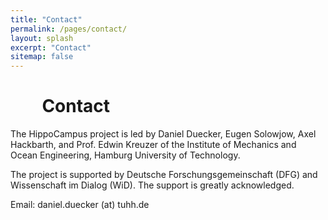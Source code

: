 ```yaml
---
title: "Contact"
permalink: /pages/contact/
layout: splash
excerpt: "Contact"
sitemap: false
---
```


<div style="margin-left:10%; margin-right:10%; text-align: justify">
<h1>Contact</h1>
</div>

The HippoCampus project is led by Daniel Duecker, Eugen Solowjow, Axel Hackbarth, and Prof. Edwin Kreuzer of the Institute of Mechanics and Ocean Engineering, Hamburg University of Technology.

The project is supported by Deutsche Forschungsgemeinschaft (DFG) and Wissenschaft im Dialog (WiD). The support is greatly acknowledged.

Email: daniel.duecker (at) tuhh.de
